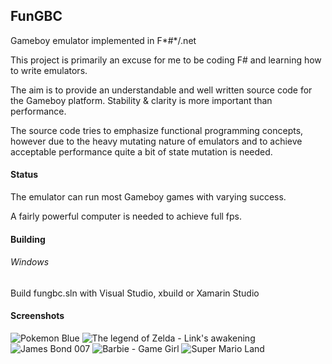 ## FunGBC
Gameboy emulator implemented in F*#*/.net

This project is primarily an excuse for me to be coding F# and learning how to write emulators.

The aim is to provide an understandable and well written source code for the Gameboy platform. Stability & clarity is more important than performance. 

The source code tries to emphasize functional programming concepts, however due to the heavy mutating nature of emulators and to achieve acceptable performance quite a bit of state mutation is needed.

#### Status

The emulator can run most Gameboy games with varying success. 

A fairly powerful computer is needed to achieve full fps.

#### Building

###### Windows
Build fungbc.sln with Visual Studio, xbuild or Xamarin Studio

#### Screenshots

![Pokemon Blue](http://i.imgur.com/y0q52uQ.png)
![The legend of Zelda - Link's awakening](http://i.imgur.com/Uk4vUkQ.png)
![James Bond 007](http://i.imgur.com/DwRjdIz.png)
![Barbie - Game Girl](http://i.imgur.com/k6AurGZ.png)
![Super Mario Land](http://i.imgur.com/x5KQaCa.png)
